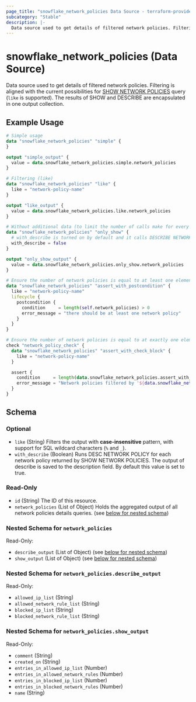 ```yaml
---
page_title: "snowflake_network_policies Data Source - terraform-provider-snowflake"
subcategory: "Stable"
description: |-
  Data source used to get details of filtered network policies. Filtering is aligned with the current possibilities for SHOW NETWORK POLICIES https://docs.snowflake.com/en/sql-reference/sql/show-network-policies query (like is supported). The results of SHOW and DESCRIBE are encapsulated in one output collection.
---
```


# snowflake_network_policies (Data Source)

Data source used to get details of filtered network policies. Filtering is aligned with the current possibilities for [SHOW NETWORK POLICIES](https://docs.snowflake.com/en/sql-reference/sql/show-network-policies) query (`like` is supported). The results of SHOW and DESCRIBE are encapsulated in one output collection.

## Example Usage

```terraform
# Simple usage
data "snowflake_network_policies" "simple" {
}

output "simple_output" {
  value = data.snowflake_network_policies.simple.network_policies
}

# Filtering (like)
data "snowflake_network_policies" "like" {
  like = "network-policy-name"
}

output "like_output" {
  value = data.snowflake_network_policies.like.network_policies
}

# Without additional data (to limit the number of calls make for every found network policy)
data "snowflake_network_policies" "only_show" {
  # with_describe is turned on by default and it calls DESCRIBE NETWORK POLICY for every network policy found and attaches its output to network_policies.*.describe_output field
  with_describe = false
}

output "only_show_output" {
  value = data.snowflake_network_policies.only_show.network_policies
}

# Ensure the number of network policies is equal to at least one element (with the use of postcondition)
data "snowflake_network_policies" "assert_with_postcondition" {
  like = "network-policy-name"
  lifecycle {
    postcondition {
      condition     = length(self.network_policies) > 0
      error_message = "there should be at least one network policy"
    }
  }
}

# Ensure the number of network policies is equal to at exactly one element (with the use of check block)
check "network_policy_check" {
  data "snowflake_network_policies" "assert_with_check_block" {
    like = "network-policy-name"
  }

  assert {
    condition     = length(data.snowflake_network_policies.assert_with_check_block.network_policies) == 1
    error_message = "Network policies filtered by '${data.snowflake_network_policies.assert_with_check_block.like}' returned ${length(data.snowflake_network_policies.assert_with_check_block.network_policies)} network policies where one was expected"
  }
}
```

<!-- schema generated by tfplugindocs -->
## Schema

### Optional

- `like` (String) Filters the output with **case-insensitive** pattern, with support for SQL wildcard characters (`%` and `_`).
- `with_describe` (Boolean) Runs DESC NETWORK POLICY for each network policy returned by SHOW NETWORK POLICIES. The output of describe is saved to the description field. By default this value is set to true.

### Read-Only

- `id` (String) The ID of this resource.
- `network_policies` (List of Object) Holds the aggregated output of all network policies details queries. (see [below for nested schema](#nestedatt--network_policies))

<a id="nestedatt--network_policies"></a>
### Nested Schema for `network_policies`

Read-Only:

- `describe_output` (List of Object) (see [below for nested schema](#nestedobjatt--network_policies--describe_output))
- `show_output` (List of Object) (see [below for nested schema](#nestedobjatt--network_policies--show_output))

<a id="nestedobjatt--network_policies--describe_output"></a>
### Nested Schema for `network_policies.describe_output`

Read-Only:

- `allowed_ip_list` (String)
- `allowed_network_rule_list` (String)
- `blocked_ip_list` (String)
- `blocked_network_rule_list` (String)


<a id="nestedobjatt--network_policies--show_output"></a>
### Nested Schema for `network_policies.show_output`

Read-Only:

- `comment` (String)
- `created_on` (String)
- `entries_in_allowed_ip_list` (Number)
- `entries_in_allowed_network_rules` (Number)
- `entries_in_blocked_ip_list` (Number)
- `entries_in_blocked_network_rules` (Number)
- `name` (String)
